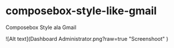 # composebox-style-like-gmail
Composebox Style ala Gmail

![Alt text](Dashboard Administrator.png?raw=true "Screenshoot" )
